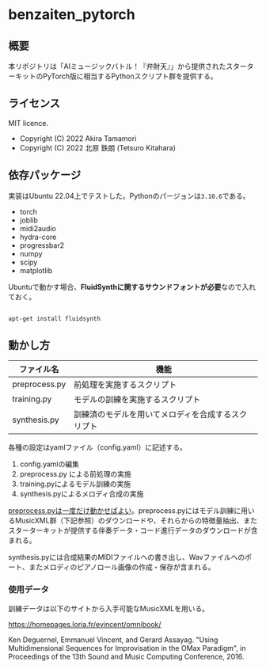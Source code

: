 # benzaiten_pytorch
## 概要
本リポジトリは「AIミュージックバトル！『弁財天』」から提供されたスターターキットのPyTorch版に相当するPythonスクリプト群を提供する。

## ライセンス
MIT licence.

- Copyright (C) 2022 Akira Tamamori
- Copyright (C) 2022 北原 鉄朗 (Tetsuro Kitahara)

## 依存パッケージ
実装はUbuntu 22.04上でテストした。Pythonのパージョンは`3.10.6`である。

- torch
- joblib
- midi2audio
- hydra-core
- progressbar2
- numpy
- scipy
- matplotlib

Ubuntuで動かす場合、**FluidSynthに関するサウンドフォントが必要**なので入れておく。

```bash

apt-get install fluidsynth

```

## 動かし方

|ファイル名|機能|
|---|---|
|preprocess.py | 前処理を実施するスクリプト|
|training.py |モデルの訓練を実施するスクリプト|
|synthesis.py | 訓練済のモデルを用いてメロディを合成するスクリプト|

各種の設定はyamlファイル（config.yaml）に記述する。

>
1. config.yamlの編集
2. preprocess.py による前処理の実施
3. training.pyによるモデル訓練の実施
4. synthesis.pyによるメロディ合成の実施

<u>preprocess.pyは一度だけ動かせばよい</u>。preprocess.pyにはモデル訓練に用いるMusicXML群（下記参照）のダウンロードや、それらからの特徴量抽出、またスターターキットが提供する伴奏データ・コード進行データのダウンロードが含まれる。

synthesis.pyには合成結果のMIDIファイルへの書き出し、Wavファイルへのポート、またメロディのピアノロール画像の作成・保存が含まれる。

### 使用データ
訓練データは以下のサイトから入手可能なMusicXMLを用いる。

https://homepages.loria.fr/evincent/omnibook/

Ken Deguernel, Emmanuel Vincent, and Gerard Assayag.
"Using Multidimensional Sequences for Improvisation in the OMax Paradigm",
in Proceedings of the 13th Sound and Music Computing Conference, 2016.
